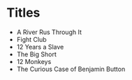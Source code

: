 # Titles

* A River Rus Through It
* Fight Club
* 12 Years a Slave
* The Big Short
* 12 Monkeys
* The Curious Case of Benjamin Button
